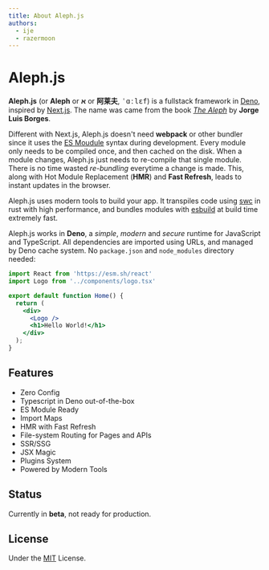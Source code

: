 ```yaml
---
title: About Aleph.js
authors:
  - ije
  - razermoon
---
```


# Aleph.js

**Aleph.js** (or **Aleph** or **א** or **阿莱夫**, <samp>ˈɑːlɛf</samp>) is a fullstack framework in [Deno], inspired by [Next.js]. The name was came from the book [_The Aleph_] by **Jorge Luis Borges**.

Different with Next.js, Aleph.js doesn't need **webpack** or other bundler since it uses the [ES Moudule] syntax during development. Every module only needs to be compiled once, and then cached on the disk.
When a module changes, Aleph.js just needs to re-compile that single module. There is no time wasted _re-bundling_ everytime a change is made. This, along with Hot Module Replacement (**HMR**) and **Fast Refresh**, leads to instant updates in the browser.

Aleph.js uses modern tools to build your app. It transpiles code using [swc] in rust with high performance, and bundles modules with [esbuild] at build time extremely fast.

Aleph.js works in **Deno**, a _simple_, _modern_ and _secure_ runtime for JavaScript and TypeScript. All dependencies are imported using URLs, and managed by Deno cache system. No `package.json` and `node_modules` directory needed:

```jsx
import React from 'https://esm.sh/react'
import Logo from '../components/logo.tsx'

export default function Home() {
  return (
    <div>
      <Logo />
      <h1>Hello World!</h1>
    </div>
  );
}
```

## Features

- Zero Config
- Typescript in Deno out-of-the-box
- ES Module Ready
- Import Maps
- HMR with Fast Refresh
- File-system Routing for Pages and APIs
- SSR/SSG
- JSX Magic
- Plugins System
- Powered by Modern Tools

## Status

Currently in **beta**, not ready for production.

## License

Under the [MIT] License.

[_The Aleph_]: (http://phinnweb.org/links/literature/borges/aleph.html)
[ES Moudule]: https://developer.mozilla.org/en-US/docs/Web/JavaScript/Guide/Modules
[deno]: https://deno.land
[next.js]: https://nextjs.org
[swc]: https://swc.rs
[esbuild]: https://github.com/evanw/esbuild
[MIT]: (https://opensource.org/licenses/MIT)
